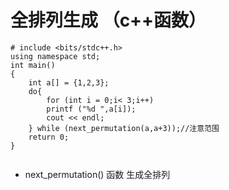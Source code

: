 # 全排列生成 （c++函数）
  
  
```
# include <bits/stdc++.h>
using namespace std;
int main()
{
	int a[] = {1,2,3};
	do{
		for (int i = 0;i< 3;i++)
		printf ("%d ",a[i]);
		cout << endl;
	} while (next_permutation(a,a+3));//注意范围
	return 0;
}
  
````
- next_permutation() 函数 生成全排列 
  